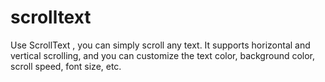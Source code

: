# scrolltext
Use ScrollText , you can simply scroll any text. It supports horizontal and vertical scrolling, and you can customize the text color, background color, scroll speed, font size, etc.
